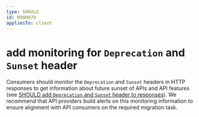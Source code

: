 ```yaml
---
type: SHOULD
id: R000070
appliesTo: client
---
```


# add monitoring for `Deprecation` and `Sunset` header

Consumers should monitor the `Deprecation` and `Sunset` headers in HTTP responses to get information about future sunset of APIs and API features (see [SHOULD add `Deprecation` and `Sunset` header to responses](@guidelines/R000069)).
We recommend that API providers build alerts on this monitoring information to ensure alignment with API consumers on the required migration task.
